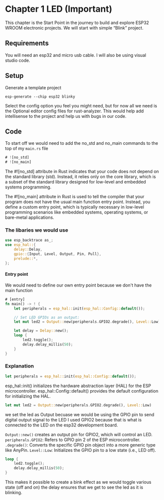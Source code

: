 # Chapter 1 LED (Important)

This chapter is the Start Point in the journey to build and explore ESP32 WROOM electronic projects. We
will start with simple “Blink” project.

## Requirements

You will need an esp32 and micro usb cable.
I will also be using visual studio code.

## Setup

Generate a template project

```shell
esp-generate --chip esp32 blinky
```

Select the config option you feel you might need, but for now all we need is the Optional editor config files for rust-analyzer.
This would help add intellisense to the project and help us with bugs in our code.

## Code

To start off we would need to add the no_std and no_main commands to the top of my `main.rs` file

```rust
# ![no_std]
# ![no_main]
```

The #![no_std] attribute in Rust indicates that your code does not depend on the standard library (std). Instead, it relies only on the core library, which is a subset of the standard library designed for low-level and embedded systems programming.

The #![no_main] attribute in Rust is used to tell the compiler that your program does not have the usual main function entry point. Instead, you define a custom entry point, which is typically necessary in low-level programming scenarios like embedded systems, operating systems, or bare-metal applications.

### The libaries we would use

```rust
use esp_backtrace as_;
use esp_hal::{
    delay::Delay,
    gpio::{Input, Level, Output, Pin, Pull},
    prelude::*,
};
```

#### Entry point

We would need to define our own entry point because we don't have the main function

```rust
# [entry]
fn main() -> ! {
    let peripherals = esp_hal::init(esp_hal::Config::default());

    // Set LED GPIOs as an output:
    let mut led2 = Output::new(peripherals.GPIO2.degrade(), Level::Low);

    let delay = Delay::new();
    loop {
        led2.toggle();
        delay.delay_millis(50);
    }
}
```

### Explanation

```rust
let peripherals = esp_hal::init(esp_hal::Config::default());
```

esp_hal::init() initializes the hardware abstraction layer (HAL) for the ESP microcontroller.
esp_hal::Config::default() provides the default configuration for initializing the HAL.

```rust
let mut led2 = Output::new(peripherals.GPIO2.degrade(), Level::Low)
```

we set the led as Output becuase we would be using the GPIO pin to send digital output signal to the LED
I used GPIO2 because that is what is connected to the LED on the esp32 development board.

`Output::new()` creates an output pin for GPIO2, which will control an LED.
`peripherals.GPIO2`: Refers to GPIO pin 2 of the ESP microcontroller.
`.degrade()`: Converts the specific GPIO pin object into a more generic type like AnyPin.
`Level::Low`: Initializes the GPIO pin to a low state (i.e., LED off).

```rust
loop {
    led2.toggle();
    delay.delay_millis(50);
}
```

This makes it possible to create a bink effect as we would toggle various state (off and on) the delay ensures that we get to see the led as it is blinking.

